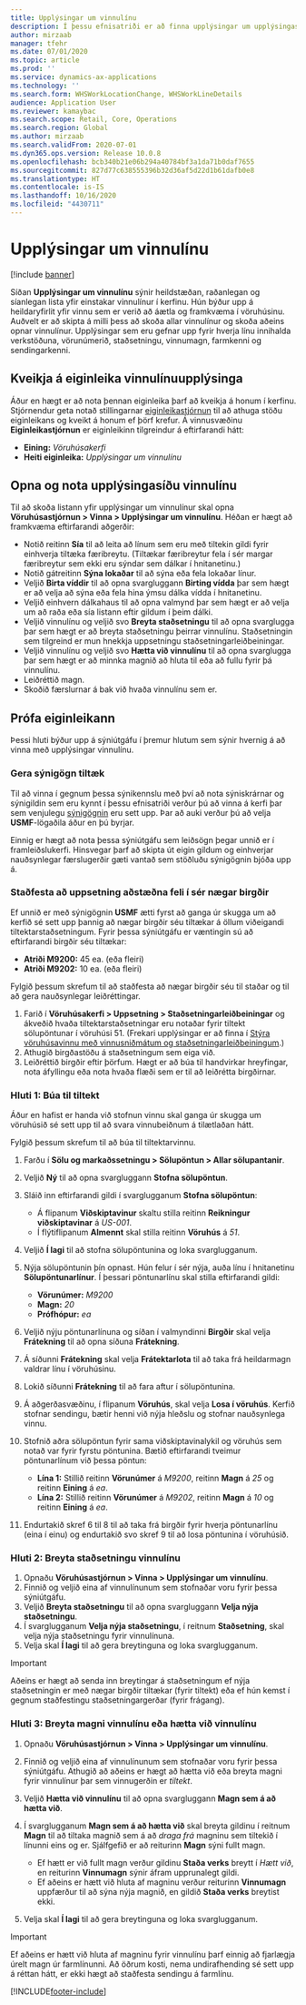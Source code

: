 ```yaml
---
title: Upplýsingar um vinnulínu
description: Í þessu efnisatriði er að finna upplýsingar um upplýsingasíðu vinnulínu sem sýnir heildstæðan, raðanlegan og síanlegan lista yfir einstakar vinnulínur í kerfinu.
author: mirzaab
manager: tfehr
ms.date: 07/01/2020
ms.topic: article
ms.prod: ''
ms.service: dynamics-ax-applications
ms.technology: ''
ms.search.form: WHSWorkLocationChange, WHSWorkLineDetails
audience: Application User
ms.reviewer: kamaybac
ms.search.scope: Retail, Core, Operations
ms.search.region: Global
ms.author: mirzaab
ms.search.validFrom: 2020-07-01
ms.dyn365.ops.version: Release 10.0.8
ms.openlocfilehash: bcb340b21e06b294a40784bf3a1da71b0daf7655
ms.sourcegitcommit: 827d77c638555396b32d36af5d22d1b61dafb0e8
ms.translationtype: HT
ms.contentlocale: is-IS
ms.lasthandoff: 10/16/2020
ms.locfileid: "4430711"
---
```

# <a name="work-line-details"></a>Upplýsingar um vinnulínu

[!include [banner](../includes/banner.md)]

Síðan **Upplýsingar um vinnulínu** sýnir heildstæðan, raðanlegan og síanlegan lista yfir einstakar vinnulínur í kerfinu. Hún býður upp á heildaryfirlit yfir vinnu sem er verið að áætla og framkvæma í vöruhúsinu. Auðvelt er að skipta á milli þess að skoða allar vinnulínur og skoða aðeins opnar vinnulínur. Upplýsingar sem eru gefnar upp fyrir hverja línu innihalda verkstöðuna, vörunúmerið, staðsetningu, vinnumagn, farmkenni og sendingarkenni.

## <a name="turn-on-the-work-line-details-feature"></a>Kveikja á eiginleika vinnulínuupplýsinga

Áður en hægt er að nota þennan eiginleika þarf að kveikja á honum í kerfinu. Stjórnendur geta notað stillingarnar [eiginleikastjórnun](../../fin-ops-core/fin-ops/get-started/feature-management/feature-management-overview.md) til að athuga stöðu eiginleikans og kveikt á honum ef þörf krefur. Á vinnusvæðinu **Eiginleikastjórnun** er eiginleikinn tilgreindur á eftirfarandi hátt:

- **Eining:** *Vöruhúsakerfi*
- **Heiti eiginleika:** *Upplýsingar um vinnulínu*

## <a name="open-and-use-the-work-line-details-page"></a>Opna og nota upplýsingasíðu vinnulínu

Til að skoða listann yfir upplýsingar um vinnulínur skal opna **Vöruhúsastjórnun \> Vinna \> Upplýsingar um vinnulínu**. Héðan er hægt að framkvæma eftirfarandi aðgerðir:

- Notið reitinn **Sía** til að leita að línum sem eru með tiltekin gildi fyrir einhverja tiltæka færibreytu. (Tiltækar færibreytur fela í sér margar færibreytur sem ekki eru sýndar sem dálkar í hnitanetinu.)
- Notið gátreitinn **Sýna lokaðar** til að sýna eða fela lokaðar línur.
- Veljið **Birta víddir** til að opna svargluggann **Birting vídda** þar sem hægt er að velja að sýna eða fela hina ýmsu dálka vídda í hnitanetinu.
- Veljið einhvern dálkahaus til að opna valmynd þar sem hægt er að velja um að raða eða sía listann eftir gildum í þeim dálki.
- Veljið vinnulínu og veljið svo **Breyta staðsetningu** til að opna svarglugga þar sem hægt er að breyta staðsetningu þeirrar vinnulínu. Staðsetningin sem tilgreind er mun hnekkja uppsetningu staðsetningarleiðbeiningar.
- Veljið vinnulínu og veljið svo **Hætta við vinnulínu** til að opna svarglugga þar sem hægt er að minnka magnið að hluta til eða að fullu fyrir þá vinnulínu.
- Leiðréttið magn.
- Skoðið færslurnar á bak við hvaða vinnulínu sem er.

## <a name="try-out-the-feature"></a>Prófa eiginleikann

Þessi hluti býður upp á sýniútgáfu í þremur hlutum sem sýnir hvernig á að vinna með upplýsingar vinnulínu.

### <a name="make-sample-data-available"></a>Gera sýnigögn tiltæk

Til að vinna í gegnum þessa sýnikennslu með því að nota sýniskrárnar og sýnigildin sem eru kynnt í þessu efnisatriði verður þú að vinna á kerfi þar sem venjulegu [sýnigögnin](../../fin-ops-core/dev-itpro/deployment/deploy-demo-environment.md) eru sett upp. Þar að auki verður þú að velja **USMF**-lögaðila áður en þú byrjar.

Einnig er hægt að nota þessa sýniútgáfu sem leiðsögn þegar unnið er í framleiðslukerfi. Hinsvegar þarf að skipta út eigin gildum og einhverjar nauðsynlegar færslugerðir gæti vantað sem stöðluðu sýnigögnin bjóða upp á.

### <a name="verify-that-the-scenario-setup-includes-enough-available-inventory"></a>Staðfesta að uppsetning aðstæðna feli í sér nægar birgðir

Ef unnið er með sýnigögnin **USMF** ætti fyrst að ganga úr skugga um að kerfið sé sett upp þannig að nægar birgðir séu tiltækar á öllum viðeigandi tiltektarstaðsetningum. Fyrir þessa sýniútgáfu er væntingin sú að eftirfarandi birgðir séu tiltækar:

- **Atriði M9200:** 45 ea. (eða fleiri)
- **Atriði M9202:** 10 ea. (eða fleiri)

Fylgið þessum skrefum til að staðfesta að nægar birgðir séu til staðar og til að gera nauðsynlegar leiðréttingar.

1. Farið í **Vöruhúsakerfi \> Uppsetning \> Staðsetningarleiðbeiningar** og ákveðið hvaða tiltektarstaðsetningar eru notaðar fyrir tiltekt sölupöntunar í vöruhúsi 51. (Frekari upplýsingar er að finna í [Stýra vöruhúsavinnu með vinnusniðmátum og staðsetningarleiðbeiningum](control-warehouse-location-directives.md).)
1. Athugið birgðastöðu á staðsetningum sem eiga við.
1. Leiðréttið birgðir eftir þörfum. Hægt er að búa til handvirkar hreyfingar, nota áfyllingu eða nota hvaða flæði sem er til að leiðrétta birgðirnar.

### <a name="part-1-create-picking-work"></a>Hluti 1: Búa til tiltekt

Áður en hafist er handa við stofnun vinnu skal ganga úr skugga um vöruhúsið sé sett upp til að svara vinnubeiðnum á tilætlaðan hátt.

Fylgið þessum skrefum til að búa til tiltektarvinnu.

1. Farðu í **Sölu og markaðssetningu \> Sölupöntun \> Allar sölupantanir**.
1. Veljið **Ný** til að opna svargluggann **Stofna sölupöntun**.
1. Sláið inn eftirfarandi gildi í svarglugganum **Stofna sölupöntun**:

    - Á flipanum **Viðskiptavinur** skaltu stilla reitinn **Reikningur viðskiptavinar** á _US-001_.
    - Í flýtiflipanum **Almennt** skal stilla reitinn **Vöruhús** á _51_.

1. Veljið **Í lagi** til að stofna sölupöntunina og loka svarglugganum.
1. Nýja sölupöntunin þín opnast. Hún felur í sér nýja, auða línu í hnitanetinu **Sölupöntunarlínur**. Í þessari pöntunarlínu skal stilla eftirfarandi gildi:

    - **Vörunúmer:** _M9200_
    - **Magn:** _20_
    - **Prófhópur:** _ea_

1. Veljið nýju pöntunarlínuna og síðan í valmyndinni **Birgðir** skal velja **Frátekning** til að opna síðuna **Frátekning**.
1. Á síðunni **Frátekning** skal velja **Frátektarlota** til að taka frá heildarmagn valdrar línu í vöruhúsinu.
1. Lokið síðunni **Frátekning** til að fara aftur í sölupöntunina.
1. Á aðgerðasvæðinu, í flipanum **Vöruhús**, skal velja **Losa í vöruhús**. Kerfið stofnar sendingu, bætir henni við nýja hleðslu og stofnar nauðsynlega vinnu.
1. Stofnið aðra sölupöntun fyrir sama viðskiptavinalykil og vöruhús sem notað var fyrir fyrstu pöntunina. Bætið eftirfarandi tveimur pöntunarlínum við þessa pöntun:

    - **Lína 1:** Stillið reitinn **Vörunúmer** á _M9200_, reitinn **Magn** á _25_ og reitinn **Eining** á _ea_.
    - **Lína 2:** Stillið reitinn **Vörunúmer** á _M9202_, reitinn **Magn** á _10_ og reitinn **Eining** á _ea_.

1. Endurtakið skref 6 til 8 til að taka frá birgðir fyrir hverja pöntunarlínu (eina í einu) og endurtakið svo skref 9 til að losa pöntunina í vöruhúsið.

### <a name="part-2-change-the-location-for-a-work-line"></a>Hluti 2: Breyta staðsetningu vinnulínu

1. Opnaðu **Vöruhúsastjórnun \> Vinna \> Upplýsingar um vinnulínu**.
1. Finnið og veljið eina af vinnulínunum sem stofnaðar voru fyrir þessa sýniútgáfu.
1. Veljið **Breyta staðsetningu** til að opna svargluggann **Velja nýja staðsetningu**.
1. Í svarglugganum **Velja nýja staðsetningu**, í reitnum **Staðsetning**, skal velja nýja staðsetningu fyrir vinnulínuna.
1. Velja skal **Í lagi** til að gera breytinguna og loka svarglugganum.

> [!IMPORTANT]
> Aðeins er hægt að senda inn breytingar á staðsetningum ef nýja staðsetningin er með nægar birgðir tiltækar (fyrir tiltekt) eða ef hún kemst í gegnum staðfestingu staðsetningargerðar (fyrir frágang).

### <a name="part-3-change-the-quantity-of-a-work-line-or-cancel-a-work-line"></a>Hluti 3: Breyta magni vinnulínu eða hætta við vinnulínu

1. Opnaðu **Vöruhúsastjórnun \> Vinna \> Upplýsingar um vinnulínu**.
1. Finnið og veljið eina af vinnulínunum sem stofnaðar voru fyrir þessa sýniútgáfu. Athugið að aðeins er hægt að hætta við eða breyta magni fyrir vinnulínur þar sem vinnugerðin er _tiltekt_.
1. Veljið **Hætta við vinnulínu** til að opna svargluggann **Magn sem á að hætta við**.
1. Í svarglugganum **Magn sem á að hætta við** skal breyta gildinu í reitnum **Magn** til að tiltaka magnið sem á að *draga frá* magninu sem tiltekið í línunni eins og er. Sjálfgefið er að reiturinn **Magn** sýni fullt magn.

    - Ef hætt er við fullt magn verður gildinu **Staða verks** breytt í _Hætt við_, en reiturinn **Vinnumagn** sýnir áfram upprunalegt gildi.
    - Ef aðeins er hætt við hluta af magninu verður reiturinn **Vinnumagn** uppfærður til að sýna nýja magnið, en gildið **Staða verks** breytist ekki.

1. Velja skal **Í lagi** til að gera breytinguna og loka svarglugganum.

> [!IMPORTANT]
> Ef aðeins er hætt við hluta af magninu fyrir vinnulínu þarf einnig að fjarlægja úrelt magn úr farmlínunni. Að öðrum kosti, nema undirafhending sé sett upp á réttan hátt, er ekki hægt að staðfesta sendingu á farmlínu.


[!INCLUDE[footer-include](../../includes/footer-banner.md)]